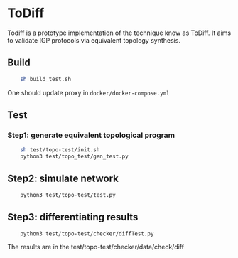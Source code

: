 # ToDiff

Todiff is a prototype implementation of the technique know as ToDiff. It aims to validate IGP protocols via equivalent topology synthesis.

## Build
```bash
    sh build_test.sh
```
One should update proxy in `docker/docker-compose.yml`
## Test

### Step1: generate equivalent topological program
```bash 
    sh test/topo-test/init.sh
    python3 test/topo_test/gen_test.py
``` 

## Step2: simulate network
```bash
    python3 test/topo-test/test.py
```

## Step3: differentiating results
```bash
    python3 test/topo-test/checker/diffTest.py
```

The results are in the test/topo-test/checker/data/check/diff
